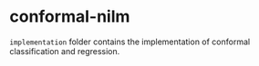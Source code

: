 # conformal-nilm

`implementation` folder contains the implementation of conformal classification and regression.